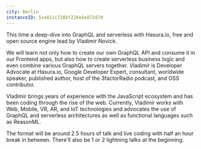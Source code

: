 ```yaml
---
city: Berlin
instanceID: 5ce811c728bf226ebe872d74
---
```


This time a deep-dive into GraphQL and serverless with Hasura.io, free and open source engine lead by Vladimir Novick.

We will learn not only how to create our own GraphQL API and consume it in our Frontend apps, but also how to create serverless business logic and even combine various GraphQL servers together.
Vladimir is Developer Advocate at Hasura.io, Google Developer Expert, consultant, worldwide speaker, published author, host of the 3factorRadio podcast, and OSS contributor.

Vladimir brings years of experience with the JavaScript ecosystem and has been coding through the rise of the web. Currently, Vladimir works with Web, Mobile, VR, AR, and IoT technologies and advocates the use of GraphQL and serverless architectures as well as functional languages such as ReasonML.

The format will be around 2.5 hours of talk and live coding with half an hour break in between. There'll also be 1 or 2 lightning talks at the beginning.
